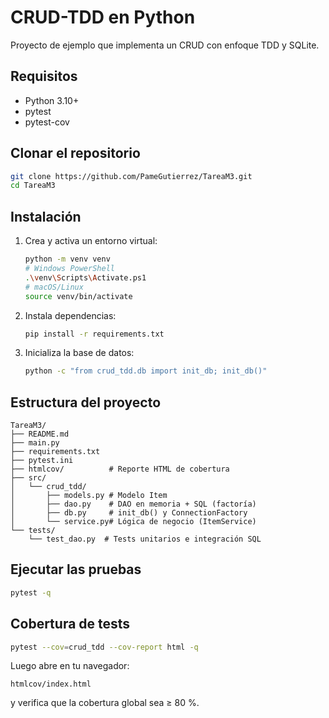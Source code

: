 # CRUD-TDD en Python

Proyecto de ejemplo que implementa un CRUD con enfoque TDD y SQLite.

## Requisitos

* Python 3.10+
* pytest
* pytest-cov

## Clonar el repositorio

```bash
git clone https://github.com/PameGutierrez/TareaM3.git
cd TareaM3
```

## Instalación

1. Crea y activa un entorno virtual:

   ```bash
   python -m venv venv
   # Windows PowerShell
   .\venv\Scripts\Activate.ps1
   # macOS/Linux
   source venv/bin/activate
   ```
2. Instala dependencias:

   ```bash
   pip install -r requirements.txt
   ```
3. Inicializa la base de datos:

   ```bash
   python -c "from crud_tdd.db import init_db; init_db()"
   ```

## Estructura del proyecto

```
TareaM3/
├── README.md
├── main.py
├── requirements.txt
├── pytest.ini
├── htmlcov/          # Reporte HTML de cobertura
├── src/
│   └── crud_tdd/
│       ├── models.py # Modelo Item
│       ├── dao.py    # DAO en memoria + SQL (factoría)
│       ├── db.py     # init_db() y ConnectionFactory
│       └── service.py# Lógica de negocio (ItemService)
└── tests/
    └── test_dao.py  # Tests unitarios e integración SQL
```

## Ejecutar las pruebas

```bash
pytest -q
```

## Cobertura de tests

```bash
pytest --cov=crud_tdd --cov-report html -q
```

Luego abre en tu navegador:

```
htmlcov/index.html
```

y verifica que la cobertura global sea ≥ 80 %.
